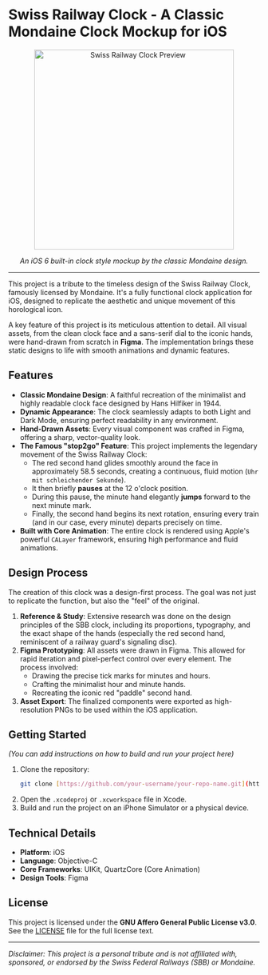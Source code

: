 # Swiss Railway Clock - A Classic Mondaine Clock Mockup for iOS

<p align="center">
  <img src="#" alt="Swiss Railway Clock Preview" width="400"/>
</p>
<p align="center">
  <i>An iOS 6 built-in clock style mockup by the classic Mondaine design.</i>
</p>

---

This project is a tribute to the timeless design of the Swiss Railway Clock, famously licensed by Mondaine. It's a fully functional clock application for iOS, designed to replicate the aesthetic and unique movement of this horological icon.

A key feature of this project is its meticulous attention to detail. All visual assets, from the clean clock face and a sans-serif dial to the iconic hands, were hand-drawn from scratch in **Figma**. The implementation brings these static designs to life with smooth animations and dynamic features.

## Features

* **Classic Mondaine Design**: A faithful recreation of the minimalist and highly readable clock face designed by Hans Hilfiker in 1944.
* **Dynamic Appearance**: The clock seamlessly adapts to both Light and Dark Mode, ensuring perfect readability in any environment.
* **Hand-Drawn Assets**: Every visual component was crafted in Figma, offering a sharp, vector-quality look.
* **The Famous "stop2go" Feature**: This project implements the legendary movement of the Swiss Railway Clock:
    * The red second hand glides smoothly around the face in approximately 58.5 seconds, creating a continuous, fluid motion (`Uhr mit schleichender Sekunde`).
    * It then briefly **pauses** at the 12 o'clock position.
    * During this pause, the minute hand elegantly **jumps** forward to the next minute mark.
    * Finally, the second hand begins its next rotation, ensuring every train (and in our case, every minute) departs precisely on time.
* **Built with Core Animation**: The entire clock is rendered using Apple's powerful `CALayer` framework, ensuring high performance and fluid animations.

## Design Process

The creation of this clock was a design-first process. The goal was not just to replicate the function, but also the "feel" of the original.

1.  **Reference & Study**: Extensive research was done on the design principles of the SBB clock, including its proportions, typography, and the exact shape of the hands (especially the red second hand, reminiscent of a railway guard's signaling disc).
2.  **Figma Prototyping**: All assets were drawn in Figma. This allowed for rapid iteration and pixel-perfect control over every element. The process involved:
    * Drawing the precise tick marks for minutes and hours.
    * Crafting the minimalist hour and minute hands.
    * Recreating the iconic red "paddle" second hand.
3.  **Asset Export**: The finalized components were exported as high-resolution PNGs to be used within the iOS application.

## Getting Started

*(You can add instructions on how to build and run your project here)*

1.  Clone the repository:
    ```bash
    git clone [https://github.com/your-username/your-repo-name.git](https://github.com/your-username/your-repo-name.git)
    ```
2.  Open the `.xcodeproj` or `.xcworkspace` file in Xcode.
3.  Build and run the project on an iPhone Simulator or a physical device.

## Technical Details

* **Platform**: iOS
* **Language**: Objective-C 
* **Core Frameworks**: UIKit, QuartzCore (Core Animation)
* **Design Tools**: Figma

## License

This project is licensed under the **GNU Affero General Public License v3.0**. See the [LICENSE](LICENSE) file for the full license text.

---

*Disclaimer: This project is a personal tribute and is not affiliated with, sponsored, or endorsed by the Swiss Federal Railways (SBB) or Mondaine.*
